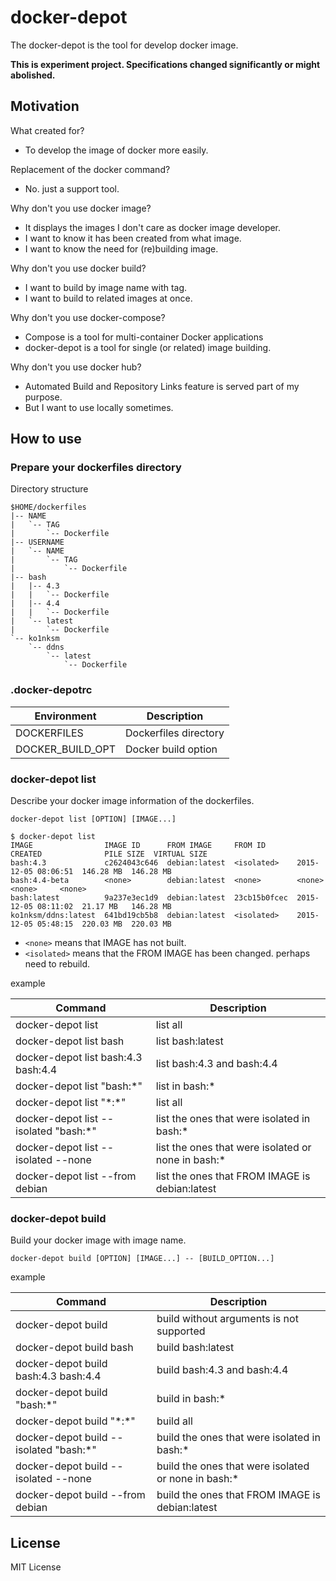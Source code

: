 # docker-depot

The docker-depot is the tool for develop docker image.

**This is experiment project. Specifications changed significantly or might abolished.**

## Motivation

What created for?
* To develop the image of docker more easily.

Replacement of the docker command?
* No. just a support tool.

Why don't you use docker image?
  * It displays the images I don't care as docker image developer.
  * I want to know it has been created from what image.
  * I want to know the need for (re)building image.

Why don't you use docker build?
  * I want to build by image name with tag.
  * I want to build to related images at once.

Why don't you use docker-compose?
  * Compose is a tool for multi-container Docker applications
  * docker-depot is a tool for single (or related) image building.

Why don't you use docker hub?
  * Automated Build and Repository Links feature is served part of my purpose.
  * But I want to use locally sometimes.

## How to use

### Prepare your dockerfiles directory

Directory structure

```
$HOME/dockerfiles
|-- NAME
|   `-- TAG
|       `-- Dockerfile
|-- USERNAME
|   `-- NAME
|       `-- TAG
|           `-- Dockerfile
|-- bash
|   |-- 4.3
|   |   `-- Dockerfile
|   |-- 4.4
|   |   `-- Dockerfile
|   `-- latest
|       `-- Dockerfile
`-- ko1nksm
    `-- ddns
        `-- latest
            `-- Dockerfile
```

### .docker-depotrc

| Environment      | Description           |
| ---------------- | --------------------- |
| DOCKERFILES      | Dockerfiles directory |
| DOCKER_BUILD_OPT | Docker build option   |


### docker-depot list

Describe your docker image information of the dockerfiles.

```
docker-depot list [OPTION] [IMAGE...]
```

```
$ docker-depot list
IMAGE                IMAGE ID      FROM IMAGE     FROM ID       CREATED              PILE SIZE  VIRTUAL SIZE
bash:4.3             c2624043c646  debian:latest  <isolated>    2015-12-05 08:06:51  146.28 MB  146.28 MB
bash:4.4-beta        <none>        debian:latest  <none>        <none>               <none>     <none>
bash:latest          9a237e3ec1d9  debian:latest  23cb15b0fcec  2015-12-05 08:11:02  21.17 MB   146.28 MB
ko1nksm/ddns:latest  641bd19cb5b8  debian:latest  <isolated>    2015-12-05 05:48:15  220.03 MB  220.03 MB
```

* ``<none>`` means that IMAGE has not built.
* ``<isolated>`` means that the FROM IMAGE has been changed. perhaps need to rebuild.

example

| Command                                | Description                                         |
| -------------------------------------- | --------------------------------------------------- |
| docker-depot list                      | list all                                            |
| docker-depot list bash                 | list bash:latest                                    |
| docker-depot list bash:4.3 bash:4.4    | list bash:4.3 and bash:4.4                          |
| docker-depot list "bash:\*"            | list in bash:\*                                     |
| docker-depot list "\*:\*"              | list all                                            |
| docker-depot list --isolated "bash:\*" | list the ones that were isolated in bash:\*         |
| docker-depot list --isolated --none    | list the ones that were isolated or none in bash:\* |
| docker-depot list --from debian        | list the ones that FROM IMAGE is debian:latest      |

### docker-depot build

Build your docker image with image name.

```
docker-depot build [OPTION] [IMAGE...] -- [BUILD_OPTION...]
```

example

| Command                                 | Description                                          |
| --------------------------------------- | ---------------------------------------------------- |
| docker-depot build                      | build without arguments is not supported             |
| docker-depot build bash                 | build bash:latest                                    |
| docker-depot build bash:4.3 bash:4.4    | build bash:4.3 and bash:4.4                          |
| docker-depot build "bash:\*"            | build in bash:\*                                     |
| docker-depot build "\*:\*"              | build all                                            |
| docker-depot build --isolated "bash:\*" | build the ones that were isolated in bash:\*         |
| docker-depot build --isolated --none    | build the ones that were isolated or none in bash:\* |
| docker-depot build --from debian        | build the ones that FROM IMAGE is debian:latest      |

## License

MIT License


